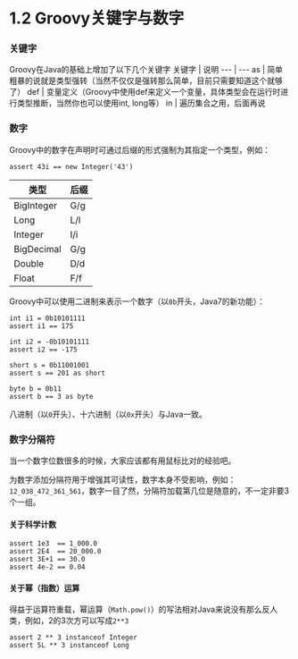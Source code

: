 # 1.2 Groovy关键字与数字

### 关键字
Groovy在Java的基础上增加了以下几个关键字
关键字 | 说明
--- | ---
as | 简单粗暴的说就是类型强转（当然不仅仅是强转那么简单，目前只需要知道这个就够了）
def | 变量定义（Groovy中使用def来定义一个变量，具体类型会在运行时进行类型推断，当然你也可以使用int, long等）
in | 遍历集合之用，后面再说

### 数字
Groovy中的数字在声明时可通过后缀的形式强制为其指定一个类型，例如：

    assert 43i == new Integer('43')

类型 | 后缀
--- | ---
BigInteger | G/g
Long | L/l
Integer | I/i
BigDecimal | G/g
Double | D/d
Float | F/f

Groovy中可以使用二进制来表示一个数字（以`0b`开头，Java7的新功能）：

    int i1 = 0b10101111
	assert i1 == 175

	int i2 = -0b10101111
	assert i2 == -175

	short s = 0b11001001
	assert s == 201 as short
	
	byte b = 0b11
	assert b == 3 as byte
	
八进制（以`0`开头）、十六进制（以`0x`开头）与Java一致。

### 数字分隔符
当一个数字位数很多的时候，大家应该都有用鼠标比对的经验吧。

为数字添加分隔符用于增强其可读性，数字本身不受影响，例如：`12_038_472_361_561`，数字一目了然，分隔符加载第几位是随意的，不一定非要3个一组。

#### 关于科学计数

	assert 1e3  == 1_000.0
	assert 2E4  == 20_000.0
	assert 3E+1 == 30.0
	assert 4e-2 == 0.04

#### 关于幂（指数）运算
得益于运算符重载，幂运算（`Math.pow()`）的写法相对Java来说没有那么反人类，例如，2的3次方可以写成`2**3`

	assert 2 ** 3 instanceof Integer
	assert 5L ** 3 instanceof Long
